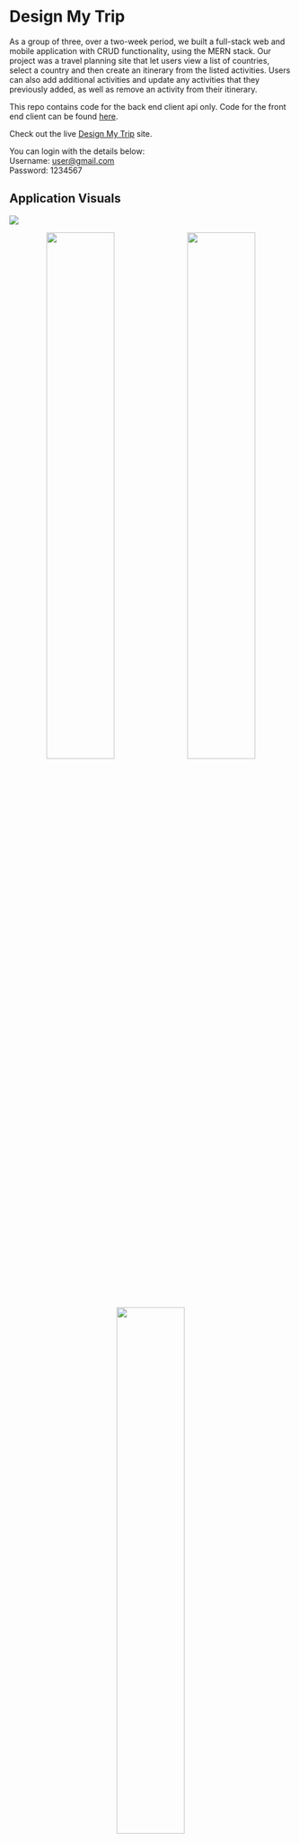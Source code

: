 # Design My Trip

As a group of three, over a two-week period, we built a full-stack web and mobile application with CRUD functionality, using the MERN stack. Our project was a travel planning site that let users view a list of countries, select a country and then create an itinerary from the listed activities. Users can also add additional activities and update any activities that they previously added, as well as remove an activity from their itinerary.

This repo contains code for the back end client api only. Code for the front end client can be found [here](https://github.com/kpetersen04/Travel-App).

Check out the live [Design My Trip](https://designmytrip.netlify.app) site.

You can login with the details below:  
Username: user@gmail.com  
Password: 1234567

## Application Visuals

<img src="./assets/readme/HomePage.png"/>
<p align="center">
<img src="./assets/readme/Browse.gif" width="49%"/>
<img src="./assets/readme/SingleCountry.gif" width="49%"/>
<img src="./assets/readme/MyItineraryPage.gif" width="49%"/>
</p>
<p align="center">
<img src="./assets/readme/Login.png" width="49%"/>
<img src="./assets/readme/SignUp.png" width="49%"/>
</p>

## Mobile Visuals

<p align="center">
<img src="./assets/readme/mobileHomePage.png" width="25%"/>
<img src="./assets/readme/mobileLogin.png" width="25%"/>
<img src="./assets/readme/mobileSignUp.png" width="25%"/>
</p>

<p align="center">
<img src="./assets/readme/mobileBrowseAll.gif" width="25%"/>
<img src="./assets/readme/mobileCountrySpecific.gif" width="25%"/>
<img src="./assets/readme/mobileMyItinerary.gif" width="25%"/>
</p>

## Tech Stack

- Front end: JavaScript, React, React Router Dom, Axios, HTML, CSS, Sass, Bootstrap
- Back end: Node.js, Express.js, MongoDB, Mongoose, MongoDBAtlas, JSON Web Token (JWT),
- Production: Npm, Git/GitHub, Slack, Excalidraw, Postman, Jira, Mongo Atlas, Render, Netlify

## Installation Instructions

Front end

- Clone this repo
- Install dependencies with command: npm i
- Run mongoose in your computers terminal with the command mongos

Back end

- Clone this repo
- Run command: npm i
- Start server with the terminal command: npm run dev

## Project Overview

### The Brief

- Build a full-stack application by making your own backend and your own frontend
- Use an Express API to serve your data from a Mongo database
- Consume your API with a separate front-end, built with React
- Be a complete product with multiple relationships and CRUD functionality for different models
- Implement thoughtful user stories/wireframe
- Have a visually impressive design
- Be deployed online
- Completed within a two week period

### Stage One: Planning

Our group spent the first day of the project planning.

We started out using Excalidraw to create a wireframe of what the final application would like from the frontend. As well as helping us to visualize our final application, it helped to confirm the required work and establish some stretch goals we would try to pursue if we had additional time.
![App Screenshot](https://i.imgur.com/GykbeaH.png)

We also took some time to plan the content required for all our Schemas and make sure we understood how they would interconnect within the application.
![App Screenshot](https://i.imgur.com/EUGYdE3.png)

I recommended that we use Jira as a project management tool to ensure that we were able to keep track of remaining work as well as prevent team members from doing duplicate work during the project weeks. Before we started working, I updated Jira with all the backend tasks we thought we might need to do and we ended the first day by selecting a few items to complete each. We then reconvened during the week to checkin and assign the remaining tasks out.

Once the majority of the backend was completed, I wrote out the key tasks we would need to complete for the frontend and added them to Jira. During a group session, we chatted through them to ensure I had included everything and then we assigned out tasks so it was clear what people needed to complete.
![App Screenshot](https://i.imgur.com/NIzZH4E.png)

### Stage Two: Building the Backend

About seven days were spent building the backend portion of our application. Although we were able to complete our initial work on the backend quite quickly, during the frontend build, I did have to make changes and add in additional functionality. More information about this can be found in the Stage Three section.

We did the initial setup and installation together during a pair programme session using LiveShare on VSCode and then started to work on our individual tasks independently. My main pieces of work included:

- seedData function
- the Country Model and ContryController
- Input 1/3 of the data to be seeded
- fallthrough handler
- validation middleware

So that all team members could have some data to work with, I created a very limited seedData function with one country document. This allowed the others to have something to work with as they started on their own tasks.

With the other team members able to start on their work, I went back in and fully set up the seedData function. As the data included was quite large, I moved the data to a separate page to keep code understandable and clear.

I then moved on to create the CountryModel and Controller. Within the CountryModel I included an activities key with the associated value set as an array of objectIds referenced from the Activity Model.

```JavaScript
activities: [
      {
        type: mongoose.Schema.ObjectId,
        ref: "Activity",
        default: [],
      },
    ],
```

By doing this I could connect the ActivityModel to the CountryModel and therefore get the country specific activities to be displayed on the individual country page of the application. To complete this process, within the countryController I populated the activities array so the data associated with the included ObjectId would appear.

```JavaScript
    const countryData = await Country.findById(id).populate("activities");
```

Later, as I started to work on my portion of the frontend and got a better idea of how our application would take shape, I found that I didn't need the itineraryModel or the itineraryController. I removed these entirely and in their place updated the userModel to include an array of activity ObjectIds for the itinerary. This also required me to update the userController to include a removeFromItinerary endpoint.

```JavaScript
const removeFromItinerary = async (req, res, next) => {
  const { id: userId } = req.params;
  const { activityId } = req.query;
  try {
    const foundUser = await User.findById(userId);
    if (!foundUser) {
      return res.status(404).json({ message: `No user found with ${userId}.` });
    }
    const activityToDelete = await Activity.findById(activityId);
    if (!activityToDelete) {
      return res
        .status(404)
        .json({ message: `No activity found with ${activityId}.` });
    }
    const updatedUserItinerary = await User.findByIdAndUpdate(
      userId,
      { $pull: { itinerary: activityId } },
      { new: true }
    );
    return res.status(200).json({
      message: "Activity removed from your itinerary",
      updatedUserItinerary,
    });
  } catch (err) {
    next(err);
  }
};
```

Once the functionality confirms that the user is found and the relevant activity is found, then $pull: is used to update the itinerary and remove the relevant activityId from the user's itinerary and { new: true } ensures that the updated user document with the updated itinerary is then returned.

### Stage Three: Building the Frontend

About seven days were spent building the frontend portion of our application. We again did the initial setup and installation together during a pair programme session using LiveShare on VSCode. My main pieces of work included:

- creating a mobile responsive navbar which updated depending on if a user was signed in or out
- creating and populating the all countries page with functionality to redirect to the country specific page using the countryId
- created the search bar for the Browse Countries page
- assisting with the creation of the landingPage search bar
- creating the itinerary page with user ability to delete an activity from their itinerary
- Adding in the LoadingPage visual

My first task was to create a mobile responsive navbar using Bootstrap. While the template for this allowed me to produce a navbar quite quickly; because I wanted to deviate from the template provided by Bootstrap, this actually ended up creating quite a large amount of work.

I wanted to split the content of the navbar so the My Itinerary, Sign Out, Login and Sign Up page links were oriented to the right, and this caused issues with the default styling. When the navbar was viewed on a mobile the titles listed on the right stayed oriented to the right, when I actually wanted them lined with the Design My Trip and Browse Countries items listed on the left.

I also made the navbar view dependent on an isLoggedIn useState. The isLoggedIn useState is updated depending on whether or not a token can be found in localStorage. If the user is logged in and the isLoggedIn useState is set to true, the right hand side changes to 'My Itinerary' and 'Sign Out' but if the isLoggedIn useState is set to false, it changes to include 'Sign Up' and 'Login'. This meant that only a user with a created account would be able to view their created itinerary.

```JavaScript
<Nav className="login_nav">
            <ul>
              {isLoggedIn
                ? loggedInNavigationLinks.map((link, idx) => (
                    <Nav.Link
                      className="login_links"
                      key={idx}
                      as={Link}
                      to={link.slug}
                      onClick={link.title === "Sign Out" && logOut}
                    >
                      <li>{link.title}</li>
                    </Nav.Link>
                  ))
                : loggedOutNavigationLinks.map((link, idx) => (
                    <Nav.Link
                      className="login_links"
                      key={idx}
                      as={Link}
                      to={link.slug}
                      onClick="hide.bs.dropdown"
                    >
                      <li>{link.title}</li>
                    </Nav.Link>
                  ))}
            </ul>
          </Nav>
```

I was also responsible for building the Browse Countries page. For this I included a 'See all activities' button that redirects the user to the country specific page using the countryId.

```
 <Button
    className="activities-button"
    as={Link}
    to={`/countries/${countryId}`}
    variant="primary">
    See all activities
  </Button>
```

Once I completed these two main tasks, I took some time to refactor my code and separate the key items into components to make my code easier to understand. This included creating the AllCountryCard component, the LoadingVisual component and the SearchOnPage component.

When I started to work on the My Itinerary page, I found that the way we had set things up on the backend was no longer valid and this needed to be updated. We had initially planned to allow the user to create multiple itineraries for their account based on the activity country but we ended up changing this so the user could only create one itinerary, selecting different activities from all countries and then editing their itinerary on the frontend.

Once this was updated, I returned to complete the My Itinerary page and was able to successfully get the user’s itinerary using their userId which was decoded from the token saved to localStorage.

```JavaScript
  const token = localStorage.getItem("token");
  const decodedToken = jwt_decode(token);
  let userId = decodedToken.id;
```

With the activities correctly displayed on the page for that user, I then moved on to the delete button, which would allow the user to remove any unwanted activity from their itinerary.

```JavaScript
  const deleteActivity = async (e) => {
    try {
      const removedActivity = await axios.delete(`${API_URL}/user/${userId}`, {
        params: {
          activityId: e.target.value,
        },
      });
      setActivityDetails(
        activityDetails.filter(
          (activity) => activity.activityId !== e.target.value
        )
      );
    } catch (err) {
      next(err);
    }
  };
```

With the value of the delete button set to activityId, I was able to access this value and set the activity within the params using the e.target.value and find and delete the correct activity from the database. To update the frontend, I included an activityDetails useState and filtered this to exclude any activity with an activity that did not include the e.target.value (or the activityId that matched the one used for the removedActivity variable). This resulted in all other activities appearing on the page.

### Stage Four: Future Developments

- Allow the user to drag and drop each activity within their itinerary, so they can move items around and order them as they wish.
- Allow the user to email their finalized itinerary to themselves

### Known Bugs

- The content is very slow to load when you first enter the site.
- When users update an activity the updated information doesn't display until the user re-loads the page.
- The links do not work on the Personal Itinerary page.

## Challenges

- Working with Bootstrap proved to be quite a challenge. While the components were useful, it was rare that I didn't want to make my own changes to the standard appearance of the components and this took up a good amount of my time.

- The night before the project due date, we seeded our data for the last time. But because we had recently changed the type of the activityCountry in the Activity Model from a String to a mongoose.Schema.ObjectId, referenced from the Country Model, the data included for our seedingData did not match the required type and due to this change our data could not be created once the older data was dropped.

To resolve this we had to update the seedingData to include countryIds for the \_id for each country and then use that same id for the activityCountry. We did this by creating an object with the keys being all countries used in the seedingData and values being new mongoose.Types.ObjectId().

All values for the activityCountry, on each activity entry, were updated to: activityCountry: countryIds.<relevantCountryName> and each Country data entry was updated as show below:

```JavaScript
    {
    _id: countryIds.Canada,
    name: "Canada",
    …
    activities: activities
      .filter((activity) => activity.activityCountry === countryIds.Canada)
      .map((activity) => activity._id),
  },
```

This ensured that the two items were linked with the same countryId and the activities were filtered based on if the objectId for the activityCountry equaled the objectId for that specific country.

## The Wins

**Team work** Our group members worked very well together with great communication and planning throughout the entire project. When someone got stuck with their own work, we were always happy to see if we could help to resolve the issue. Overall it was a wonderful group to work in and I think our final project reflects how efficient and supportive we were as a team.

**Met the deadline** The project was deployed by the deadline with full CRUD functionality.

**Mobile responsive** The application is fully mobile responsive.

## Lessons Learned

- Jira was a useful planning tool to keep aware of how we were progressing with our project.

- Using GitHub for version control as part of a team was a new experience. It resulted in exposure to merge conflict resolution and also gave me some great experience learning to work on branches to ensure the main project remained functional.

## Created With

**[Kara Guarraci](https://github.com/karaguarraci)** -> Kara works well under pressure and created the update and remove activity functionality on the country specific pages.

**[Lucy Oswald](https://github.com/lucyoswald)** -> Lucy has a great eye for design and is the creator of the like/heart functionality.
